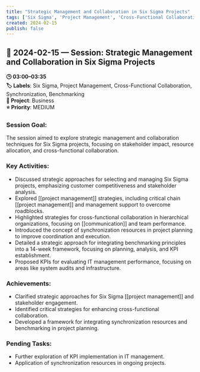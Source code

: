 ```yaml
---
title: "Strategic Management and Collaboration in Six Sigma Projects"
tags: ['Six Sigma', 'Project Management', 'Cross-Functional Collaboration', 'Synchronization', 'Benchmarking']
created: 2024-02-15
publish: false
---
```


## 📅 2024-02-15 — Session: Strategic Management and Collaboration in Six Sigma Projects

**🕒 03:00–03:35**  
**🏷️ Labels**: Six Sigma, Project Management, Cross-Functional Collaboration, Synchronization, Benchmarking  
**📂 Project**: Business  
**⭐ Priority**: MEDIUM  


### Session Goal:
The session aimed to explore strategic management and collaboration techniques for Six Sigma projects, focusing on stakeholder impact, resource allocation, and cross-functional collaboration.

### Key Activities:
- Discussed strategic approaches for selecting and managing Six Sigma projects, emphasizing customer competitiveness and stakeholder analysis.
- Explored [[project management]] strategies, including critical chain [[project management]] and management support to overcome roadblocks.
- Highlighted strategies for cross-functional collaboration in hierarchical organizations, focusing on [[communication]] and team performance.
- Introduced the concept of synchronization resources in project planning to improve coordination and execution.
- Detailed a strategic approach for integrating benchmarking principles into a 14-week framework, focusing on planning, analysis, and KPI establishment.
- Proposed KPIs for evaluating IT management performance, focusing on areas like system audits and infrastructure.

### Achievements:
- Clarified strategic approaches for Six Sigma [[project management]] and stakeholder engagement.
- Identified critical strategies for enhancing cross-functional collaboration.
- Developed a framework for integrating synchronization resources and benchmarking in project planning.

### Pending Tasks:
- Further exploration of KPI implementation in IT management.
- Application of synchronization resources in ongoing projects.
